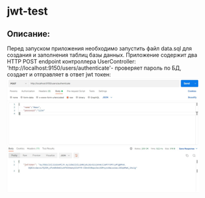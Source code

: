 # jwt-test




Описание:
---
Перед запуском приложения необходимо запустить файл data.sql для создания и заполнения таблиц базы данных.
Приложение содержит два HTTP POST endpoint контроллера UserController:
'http://localhost:9150/users/authenticate'- проверяет пароль по БД, создает и отправляет в ответ jwt токен:
![](https://github.com/tsarikevich/jwt-test/blob/master/src/main/resources/static/Token.jpg)

